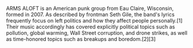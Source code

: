 ARMS ALOFT is an American punk group from Eau Claire, Wisconsin, formed in 2007. As described by frontman Seth Gile, the band's lyrics frequently focus on left politics and how they affect people personally.[1] Their music accordingly has covered explicitly political topics such as pollution, global warming, Wall Street corruption, and drone strikes, as well as time-honored topics such as breakups and boredom.[2][3]
